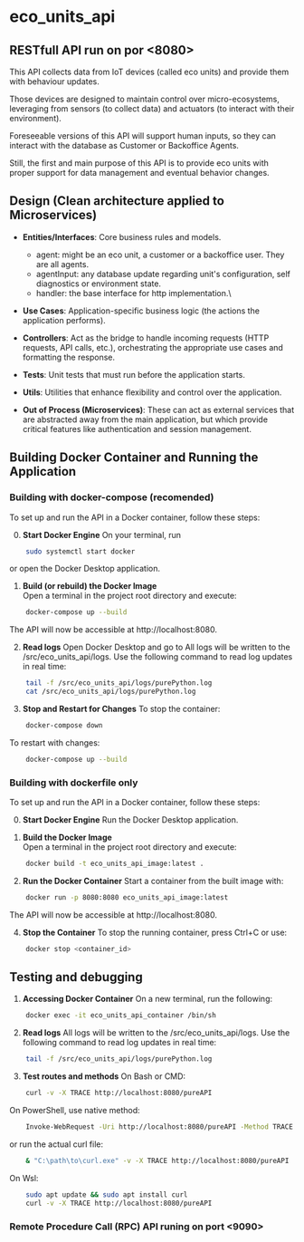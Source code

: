 # eco_units_api
## RESTfull API run on por <8080>
This API collects data from IoT devices (called eco units) and provide them with behaviour updates.

Those devices are designed to maintain control over micro-ecosystems, leveraging from sensors (to collect data) and actuators (to interact with their environment).

Foreseeable versions of this API will support human inputs, so they can interact with the database as Customer or Backoffice Agents.

Still, the first and main purpose of this API is to provide eco units with proper support for data management and eventual behavior changes.

## Design (Clean architecture applied to Microservices)

- **Entities/Interfaces**: Core business rules and models.
    - agent: might be an eco unit, a customer or a backoffice user. They are all agents.
    - agentInput: any database update regarding unit's configuration, self diagnostics or environment state.
    - handler: the base interface for http implementation.\

- **Use Cases**: Application-specific business logic (the actions the application performs).

- **Controllers**: Act as the bridge to handle incoming requests (HTTP requests, API calls, etc.), orchestrating the appropriate use cases and formatting the response.

- **Tests**: Unit tests that must run before the application starts.

- **Utils**: Utilities that enhance flexibility and control over the application.

- **Out of Process (Microservices)**: These can act as external services that are abstracted away from the main application, but which provide critical features like authentication and session management.

## Building Docker Container and Running the Application

### Building with docker-compose (recomended)

To set up and run the API in a Docker container, follow these steps:

0. **Start Docker Engine**
On your terminal, run
```bash
    sudo systemctl start docker
```
or open the Docker Desktop application.

1. **Build (or rebuild) the Docker Image**  
Open a terminal in the project root directory and execute:  
```bash
    docker-compose up --build
```
The API will now be accessible at http://localhost:8080.

2. **Read logs**
Open Docker Desktop and go to 
All logs will be written to the /src/eco_units_api/logs.
Use the following command to read log updates in real time:
```bash
    tail -f /src/eco_units_api/logs/purePython.log
    cat /src/eco_units_api/logs/purePython.log
```

3. **Stop and Restart for Changes**
To stop the container:
```bash
    docker-compose down
```

To restart with changes:
```bash
    docker-compose up --build
```

### Building with dockerfile only

To set up and run the API in a Docker container, follow these steps:

0. **Start Docker Engine**
Run the Docker Desktop application.

1. **Build the Docker Image**  
Open a terminal in the project root directory and execute:  
```bash
    docker build -t eco_units_api_image:latest .
```

2. **Run the Docker Container**
Start a container from the built image with:
```bash
    docker run -p 8080:8080 eco_units_api_image:latest
```
The API will now be accessible at http://localhost:8080.

4. **Stop the Container**
To stop the running container, press Ctrl+C or use:
```bash
    docker stop <container_id>
```

## Testing and debugging

1. **Accessing Docker Container**
On a new terminal, run the following:
```bash
    docker exec -it eco_units_api_container /bin/sh
```

2. **Read logs**
All logs will be written to the /src/eco_units_api/logs.
Use the following command to read log updates in real time:
```bash
    tail -f /src/eco_units_api/logs/purePython.log
```

3. **Test routes and methods** 
On Bash or CMD:
```bash
    curl -v -X TRACE http://localhost:8080/pureAPI
```

On PowerShell, use native method:
```bash
    Invoke-WebRequest -Uri http://localhost:8080/pureAPI -Method TRACE -Verbose
```
or run the actual curl file:
```bash
    & "C:\path\to\curl.exe" -v -X TRACE http://localhost:8080/pureAPI
```
On Wsl:
```bash
    sudo apt update && sudo apt install curl
    curl -v -X TRACE http://localhost:8080/pureAPI
```

### Remote Procedure Call (RPC) API runing on port <9090>
